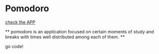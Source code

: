 # Pomodoro


[check the APP](https://diogoizele.github.io/pomodoro/)

** pomodoro is an application focused on certain moments of study and breaks with times well distributed among each of them. **

go code!